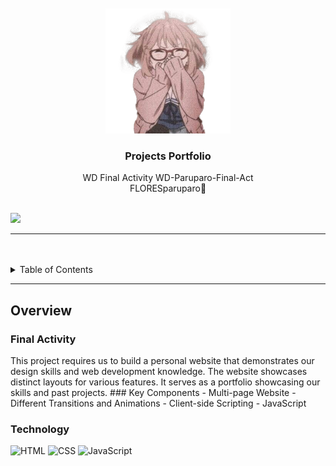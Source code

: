 <a name="readme-top">

<br/>

<br />
<div align="center">
  <a href="https://github.com/FLORESparuparo/">
  <!-- TODO: If you want to add logo or banner you can add it here -->
    <img src="./assets/img/mirai.png" alt="" width="200" height="200">
  </a>
<!-- TODO: Change Title to the name of the title of your Project -->
  <h3 align="center">Projects Portfolio</h3>
</div>
<!-- TODO: Make a short description -->
<div align="center">
  WD Final Activity
  WD-Paruparo-Final-Act
</div>
<div align="center">
  FLORESparuparo🦋
</div>

<br />

<!-- TODO: Change the zyx-0314 into your github username  -->
<!-- TODO: Change the WD-Template-Project into the same name of your folder -->
![](https://visit-counter.vercel.app/counter.png?page=FLORESparuparo/WD-Paruparo-Final-Act)

---

<br />
<br />

<!-- TODO: If you want to add more layers for your readme -->
<details>
  <summary>Table of Contents</summary>
  <ol>
    <li>
      <a href="#overview">Overview</a>
      <ol>
        <li>
          <a href="#key-components">Key Components</a>
        </li>
        <li>
          <a href="#technology">Technology</a>
        </li>
      </ol>
    </li>
  </ol>
</details>

---

## Overview

<!-- TODO: To be changed -->
<!-- The following are just sample -->
<h3>Final Activity</h3>
This project requires us to build a personal website that demonstrates our design skills and web development knowledge. The website showcases distinct layouts for various features. It serves as a portfolio showcasing our skills and past projects.
### Key Components
<!-- TODO: List of Key Components -->
<!-- The following are just sample -->
- Multi-page Website
- Different Transitions and Animations
- Client-side Scripting
- JavaScript

### Technology
<!-- TODO: List of Technology Used -->
![HTML](https://img.shields.io/badge/HTML-E34F26?style=for-the-badge&logo=html5&logoColor=white)
![CSS](https://img.shields.io/badge/CSS-1572B6?style=for-the-badge&logo=css3&logoColor=white)
![JavaScript](https://img.shields.io/badge/JavaScript-F7DF1E?style=for-the-badge&logo=javascript&logoColor=white)

